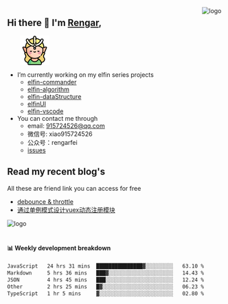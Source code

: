<img src="https://github-readme-stats.vercel.app/api?username=XyyF&show_icons=true" alt="logo" height="160" align="right" style="margin: 5px; margin-bottom: 20px;" />

## Hi there 👋 I'm [Rengar](https://github.com/XyyF),

<img src="./images/elfin.png" width = "68" height = "68" alt="elfin"  style="display: block;margin-left: 30px;" />

- I’m currently working on my elfin series projects
    - [elfin-commander](https://github.com/XyyF/elfin-commander)
    - [elfin-algorithm](https://github.com/XyyF/elfin-algorithm)
    - [elfin-dataStructure](https://github.com/XyyF/elfin-dataStructure)
    - [elfinUI](https://github.com/XyyF/elfinUI)
    - [elfin-vscode](https://github.com/XyyF/elfin-vscode)
- You can contact me through
    - email: 915724526@qq.com
    - 微信号: xiao915724526
    - 公众号：rengarfei
    - [issues](https://github.com/XyyF/XyyF/issues)

## Read my recent blog's
All these are friend link you can access for free

- [debounce & throttle](https://juejin.im/post/6864733967833120781)
- [通过单例模式设计vuex动态注册模块](https://juejin.im/post/6855129005851738120)

<img src="https://github-profile-trophy.vercel.app/?username=XyyF&theme=flat&column=7" alt="logo" height="160" align="center" style="margin: auto; margin-bottom: 20px;" />

#### :bar_chart: Weekly development breakdown	

<!--START_SECTION:waka-->
```text
JavaScript   24 hrs 31 mins  ███████████████▓░░░░░░░░░   63.10 % 
Markdown     5 hrs 36 mins   ███▓░░░░░░░░░░░░░░░░░░░░░   14.43 % 
JSON         4 hrs 45 mins   ███░░░░░░░░░░░░░░░░░░░░░░   12.24 % 
Other        2 hrs 25 mins   █▓░░░░░░░░░░░░░░░░░░░░░░░   06.23 % 
TypeScript   1 hr 5 mins     ▓░░░░░░░░░░░░░░░░░░░░░░░░   02.80 % 
```
<!--END_SECTION:waka-->
